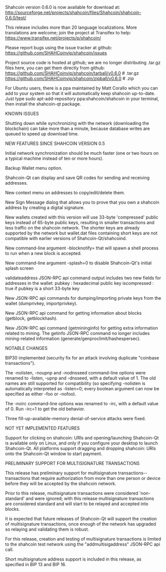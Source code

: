 Shahcoin version 0.6.0 is now available for download at:
http://sourceforge.net/projects/shahcoin/files/Shahcoin/shahcoin-0.6.0/test/

This release includes more than 20 language localizations.
More translations are welcome; join the
project at Transifex to help:
https://www.transifex.net/projects/p/shahcoin/

Please report bugs using the issue tracker at github:
https://github.com/SHAHCoinvip/shahcoin/issues

Project source code is hosted at github; we are no longer
distributing .tar.gz files here, you can get them
directly from github:
https://github.com/SHAHCoinvip/shahcoin/tarball/v0.6.0  # .tar.gz
https://github.com/SHAHCoinvip/shahcoin/zipball/v0.6.0  # .zip

For Ubuntu users, there is a ppa maintained by Matt Corallo which
you can add to your system so that it will automatically keep
shahcoin up-to-date.  Just type
sudo apt-add-repository ppa:shahcoin/shahcoin
in your terminal, then install the shahcoin-qt package.


KNOWN ISSUES

Shutting down while synchronizing with the network
(downloading the blockchain) can take more than a minute,
because database writes are queued to speed up download
time.


NEW FEATURES SINCE SHAHCOIN VERSION 0.5

Initial network synchronization should be much faster
(one or two hours on a typical machine instead of ten or more
hours).

Backup Wallet menu option.

Shahcoin-Qt can display and save QR codes for sending
and receiving addresses.

New context menu on addresses to copy/edit/delete them.

New Sign Message dialog that allows you to prove that you
own a shahcoin address by creating a digital
signature.

New wallets created with this version will
use 33-byte 'compressed' public keys instead of
65-byte public keys, resulting in smaller
transactions and less traffic on the shahcoin
network. The shorter keys are already supported
by the network but wallet.dat files containing
short keys are not compatible with earlier
versions of Shahcoin-Qt/shahcoind.

New command-line argument -blocknotify=<command>
that will spawn a shell process to run <command> 
when a new block is accepted.

New command-line argument -splash=0 to disable
Shahcoin-Qt's initial splash screen

validateaddress JSON-RPC api command output includes
two new fields for addresses in the wallet:
pubkey : hexadecimal public key
iscompressed : true if pubkey is a short 33-byte key

New JSON-RPC api commands for dumping/importing
private keys from the wallet (dumprivkey, importprivkey).

New JSON-RPC api command for getting information about
blocks (getblock, getblockhash).

New JSON-RPC api command (getmininginfo) for getting
extra information related to mining. The getinfo
JSON-RPC command no longer includes mining-related
information (generate/genproclimit/hashespersec).



NOTABLE CHANGES

BIP30 implemented (security fix for an attack involving
duplicate "coinbase transactions").

The -nolisten, -noupnp and -nodnsseed command-line
options were renamed to -listen, -upnp and -dnsseed,
with a default value of 1. The old names are still
supported for compatibility (so specifying -nolisten
is automatically interpreted as -listen=0; every
boolean argument can now be specified as either
-foo or -nofoo).

The -noirc command-line options was renamed to
-irc, with a default value of 0. Run -irc=1 to
get the old behavior.

Three fill-up-available-memory denial-of-service
attacks were fixed.


NOT YET IMPLEMENTED FEATURES

Support for clicking on shahcoin: URIs and
opening/launching Shahcoin-Qt is available only on Linux,
and only if you configure your desktop to launch
Shahcoin-Qt. All platforms support dragging and dropping
shahcoin: URIs onto the Shahcoin-Qt window to start
payment.


PRELIMINARY SUPPORT FOR MULTISIGNATURE TRANSACTIONS

This release has preliminary support for multisignature
transactions-- transactions that require authorization
from more than one person or device before they
will be accepted by the shahcoin network.

Prior to this release, multisignature transactions
were considered 'non-standard' and were ignored;
with this release multisignature transactions are
considered standard and will start to be relayed
and accepted into blocks.

It is expected that future releases of Shahcoin-Qt
will support the creation of multisignature transactions,
once enough of the network has upgraded so relaying
and validating them is robust.

For this release, creation and testing of multisignature
transactions is limited to the shahcoin test network using
the "addmultisigaddress" JSON-RPC api call.

Short multisignature address support is included in this
release, as specified in BIP 13 and BIP 16.
